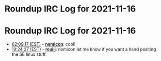 # Roundup IRC Log for 2021-11-16 #
# Roundup IRC Log for 2021-11-16
* <a href="#02:09.17" id="02:09.17">02:09.17 (EST)</a> - __[nomicon](https://github.com/nomicon)__: cool!
* <a href="#19:24.27" id="19:24.27">19:24.27 (EST)</a> - __[rouilj](https://github.com/rouilj)__: nomicon let me know if you want a hand positing the SE linux stuff.
